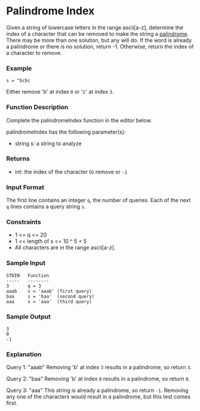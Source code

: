 # Palindrome Index
Given a string of lowercase letters in the range ascii[a-z], determine the index of a character that can be removed to 
make the string a [palindrome](https://en.wikipedia.org/wiki/Palindrome). There may be more than one solution, but any 
will do. If the word is already a palindrome or there is no solution, return -1. Otherwise, return the index of a 
character to remove.

### Example

```
s = "bcbc
```

Either remove 'b' at index `0` or 'c' at index `3`.

### Function Description

Complete the palindromeIndex function in the editor below.

palindromeIndex has the following parameter(s):

- string s: a string to analyze

### Returns

- int: the index of the character to remove or `-1`

### Input Format

The first line contains an integer `q`, the number of queries.
Each of the next `q` lines contains a query string `s`.

### Constraints
- 1 <= q <= 20
- 1 <= length of s <= 10 ^ 5 + 5
- All characters are in the range ascii[a-z].

### Sample Input
```
STDIN   Function
-----   --------
3       q = 3
aaab    s = 'aaab' (first query)
baa     s = 'baa'  (second query)
aaa     s = 'aaa'  (third query)
```

### Sample Output
```
3
0
-1
```
### Explanation

Query 1: "aaab"
Removing 'b' at index `3` results in a palindrome, so return `3`.

Query 2: "baa"
Removing 'b' at index `0` results in a palindrome, so return `0`.

Query 3: "aaa"
This string is already a palindrome, so return `-1`. Removing any one of the characters would result in a palindrome, but this test comes first.


